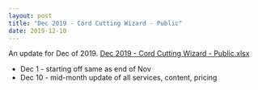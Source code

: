 ```yaml
---
layout: post
title: "Dec 2019 - Cord Cutting Wizard - Public"
date: 2019-12-10
---
```

<p>An update for Dec of 2019. <a href="/Dec 2019 - Cord Cutting Wizard - Public.xlsx">Dec 2019 - Cord Cutting Wizard - Public.xlsx</a>
  <p>
    <ul>
      <li>Dec 1 - starting off same as end of Nov
      <li>Dec 10 - mid-month update of all services, content, pricing
